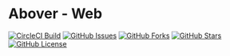 # Abover - Web

[![CircleCI Build](https://circleci.com/gh/aboverio/web.svg?style=svg)](https://github.com/aboverio/web)
[![GitHub Issues](https://img.shields.io/github/issues/aboverio/web?style=flat)](https://github.com/aboverio/web/issues)
[![GitHub Forks](https://img.shields.io/github/forks/aboverio/web?style=flat)](https://github.com/aboverio/web/network)
[![GitHub Stars](https://img.shields.io/github/stars/aboverio/web?style=flat)](https://github.com/aboverio/web/stargazers)
[![GitHub License](https://img.shields.io/github/license/aboverio/web?style=flat)](https://github.com/aboverio/web/blob/master/LICENSE)

